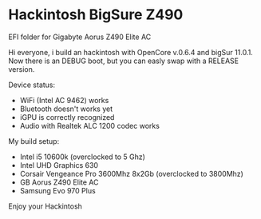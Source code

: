 # Hackintosh BigSure Z490
EFI folder for Gigabyte Aorus Z490 Elite AC 

Hi everyone, i build an hackintosh with OpenCore v.0.6.4 and bigSur 11.0.1.
Now there is an DEBUG boot, but you can easly swap with a RELEASE version.

Device status:
  - WiFi (Intel AC 9462) works
  - Bluetooth doesn't works yet
  - iGPU is correctly recognized
  - Audio with Realtek ALC 1200 codec works
  
My build setup:
  - Intel i5 10600k (overclocked to 5 Ghz)
  - Intel UHD Graphics 630
  - Corsair Vengeance Pro 3600Mhz 8x2Gb (overclocked to 3800Mhz)
  - GB Aorus Z490 Elite AC
  - Samsung Evo 970 Plus

Enjoy your Hackintosh
